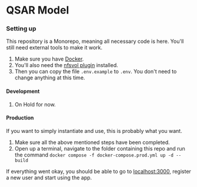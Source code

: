 # QSAR Model

### Setting up
This repository is a Monorepo, meaning all necessary code is here. You'll still need external tools to make it work.  
1. Make sure you have [Docker](https://docker.com).
1. You'll also need the [nfsvol plugin](https://github.com/cirocosta/nfsvol) installed.  
1. Then you can copy the file `.env.example` to `.env`. You don't need to change anything at this time.

#### Development
1. On Hold for now.

#### Production
If you want to simply instantiate and use, this is probably what you want.
1. Make sure all the above mentioned steps have been completed.
1. Open up a terminal, navigate to the folder containing this repo and run the command `docker compose -f docker-compose.prod.yml up -d --build`

If everything went okay, you should be able to go to [localhost:3000](http://localhost:3000), register a new user and start using the app.